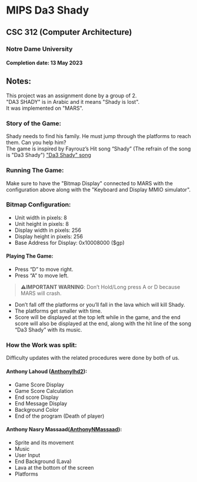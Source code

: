 # MIPS Da3 Shady
## CSC 312 (Computer Architecture)
### Notre Dame University
#### Completion date: 13 May 2023

## Notes:
This project was an assignment done by a group of 2.
<br>"DA3 SHADY" is in Arabic and it means "Shady is lost".
<br>It was implemented on "MARS".

### Story of the Game:
Shady needs to find his family. He must jump through the platforms to reach them. Can you help him?
<br>The game is inspired by Fayrouz’s Hit song “Shady” (The refrain of the song is "Da3 Shady")
["Da3 Shady" song](https://youtu.be/D7AjOZctfTA)

### Running The Game:
Make sure to have the "Bitmap Display" connected to MARS with the configuration above along with the "Keyboard and Display MMIO simulator".

### Bitmap Configuration:
- Unit width in pixels: 8
- Unit height in pixels: 8
- Display width in pixels: 256
- Display height in pixels: 256
- Base Address for Display: 0x10008000 ($gp)

#### Playing The Game:
- Press “D” to move right.
- Press “A” to move left.

> ⚠️**IMPORTANT WARNING**:
> Don’t Hold/Long press A or D because MARS will crash.
- Don’t fall off the platforms or you’ll fall in the lava which will kill Shady.
- The platforms get smaller with time.
- Score will be displayed at the top left while in the game, and the end score will also be displayed at the end, along with the hit line of the song “Da3 Shady” with its music.

### How the Work was split:
Difficulty updates with the related procedures were done by both of us.

#### Anthony Lahoud ([Anthonylhd2](https://github.com/Anthonylhd2)):
- Game Score Display
- Game Score Calculation
- End score Display
- End Message Display
- Background Color
- End of the program (Death of player)

#### Anthony Nasry Massaad([AnthonyNMassaad](https://github.com/AnthonyNMassaad)):
- Sprite and its movement
- Music
- User Input
- End Background (Lava)
- Lava at the bottom of the screen
- Platforms
